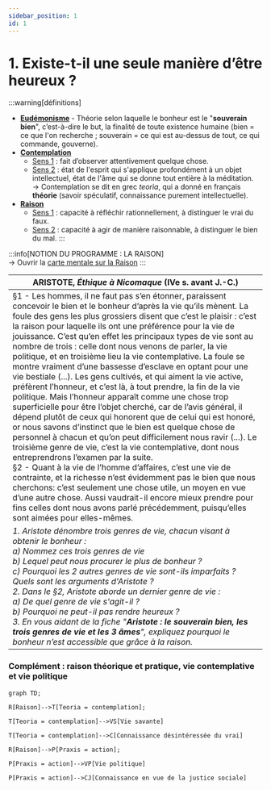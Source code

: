 ```yaml
---
sidebar_position: 1
id: 1
---
```

# 1. Existe-t-il une seule manière d’être heureux ?

:::warning[définitions]
- **<u>Eudémonisme</u>** - Théorie selon laquelle le bonheur est le "**souverain bien**", c’est-à-dire le but, la finalité de toute existence humaine (bien = ce que l'on recherche ; souverain = ce qui est au-dessus de tout, ce qui commande, gouverne). 
- **<u>Contemplation</u>** 
  - <u>Sens 1</u> : fait d’observer attentivement quelque chose. 
  - <u>Sens 2</u> : état de l'esprit qui s'applique profondément à un objet intellectuel, état de l'âme qui se donne tout entière à la méditation.   
→ Contemplation se dit en grec *teorìa*, qui a donné en français **théorie** (savoir spéculatif, connaissance purement intellectuelle).
- **<u>Raison</u>**    
  - <u>Sens 1</u> : capacité à réfléchir rationnellement, à distinguer le vrai du faux. 
  - <u>Sens 2</u> : capacité à agir de manière raisonnable, à distinguer le bien du mal.
:::

:::info[NOTION DU PROGRAMME : LA RAISON]  
→ Ouvrir la [carte mentale sur la Raison](https://profauda.fr/schemas/cartes/raison.html)
:::

| ARISTOTE, *Éthique à Nicomaque* (IVe s. avant J.-C.) |  
  |---------------------------------|  
  | §1 - Les hommes, il ne faut pas s’en étonner, paraissent concevoir le bien et le bonheur d’après la vie qu’ils mènent. La foule des gens les plus grossiers disent que c’est le plaisir : c’est la raison pour laquelle ils ont une préférence pour la vie de jouissance. C’est qu’en effet les principaux types de vie sont au nombre de trois : celle dont nous venons de parler, la vie politique, et en troisième lieu la vie contemplative. La foule se montre vraiment d’une bassesse d’esclave en optant pour une vie bestiale (...). Les gens cultivés, et qui aiment la vie active, préfèrent l’honneur, et c’est là, à tout prendre, la fin de la vie politique. Mais l’honneur apparaît comme une chose trop superficielle pour être l’objet cherché, car de l’avis général, il dépend plutôt de ceux qui honorent que de celui qui est honoré, or nous savons d’instinct que le bien est quelque chose de personnel à chacun et qu’on peut difficilement nous ravir (...). Le troisième genre de vie, c’est la vie contemplative, dont nous entreprendrons l’examen par la suite. <br/>§2 - Quant à la vie de l’homme d’affaires, c’est une vie de contrainte, et la richesse n’est évidemment pas le bien que nous cherchons: c’est seulement une chose utile, un moyen en vue d’une autre chose. Aussi vaudrait-il encore mieux prendre pour fins celles dont nous avons parlé précédemment, puisqu’elles sont aimées pour elles-mêmes. |  
  | *1. Aristote dénombre trois genres de vie, chacun visant à obtenir le bonheur : <br/>a) Nommez ces trois genres de vie <br/>b) Lequel peut nous procurer le plus de bonheur ?<br/>c) Pourquoi les 2 autres genres de vie sont-ils imparfaits ? Quels sont les arguments d'Aristote ?  <br/>2. Dans le §2, Aristote aborde un dernier genre de vie :<br/>a) De quel genre de vie s'agit-il ?<br/>b) Pourquoi ne peut-il pas rendre heureux ?* <br/> *3. En vous aidant de la fiche "**Aristote : le souverain bien, les trois genres de vie et les 3 âmes**", expliquez pourquoi le bonheur n’est accessible que grâce à la raison.* |  
### Complément : raison théorique et pratique, vie contemplative et vie politique

```mermaid
graph TD;

R[Raison]-->T[Teoria = contemplation];

T[Teoria = contemplation]-->VS[Vie savante]

T[Teoria = contemplation]-->C[Connaissance désintéressée du vrai]

R[Raison]-->P[Praxis = action];

P[Praxis = action]-->VP[Vie politique]

P[Praxis = action]-->CJ[Connaissance en vue de la justice sociale]

```


